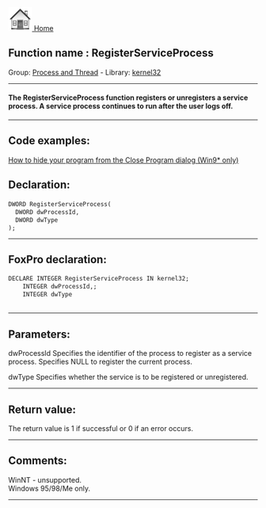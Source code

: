 [<img src="../../images/home.png"> Home ](https://github.com/VFPX/Win32API)  

## Function name : RegisterServiceProcess
Group: [Process and Thread](../../functions_group.md#Process_and_Thread)  -  Library: [kernel32](../../libraries.md#kernel32)  
***  


#### The RegisterServiceProcess function registers or unregisters a service process. A service process continues to run after the user logs off. 
***  


## Code examples:
[How to hide your program from the Close Program dialog (Win9* only)](../../samples/sample_277.md)  

## Declaration:
```foxpro  
DWORD RegisterServiceProcess(
  DWORD dwProcessId,
  DWORD dwType
);  
```  
***  


## FoxPro declaration:
```foxpro  
DECLARE INTEGER RegisterServiceProcess IN kernel32;
	INTEGER dwProcessId,;
	INTEGER dwType
  
```  
***  


## Parameters:
dwProcessId 
Specifies the identifier of the process to register as a service process. Specifies NULL to register the current process. 

dwType 
Specifies whether the service is to be registered or unregistered.  
***  


## Return value:
The return value is 1 if successful or 0 if an error occurs.  
***  


## Comments:
WinNT - unsupported.  
Windows 95/98/Me only.  
  
***  

